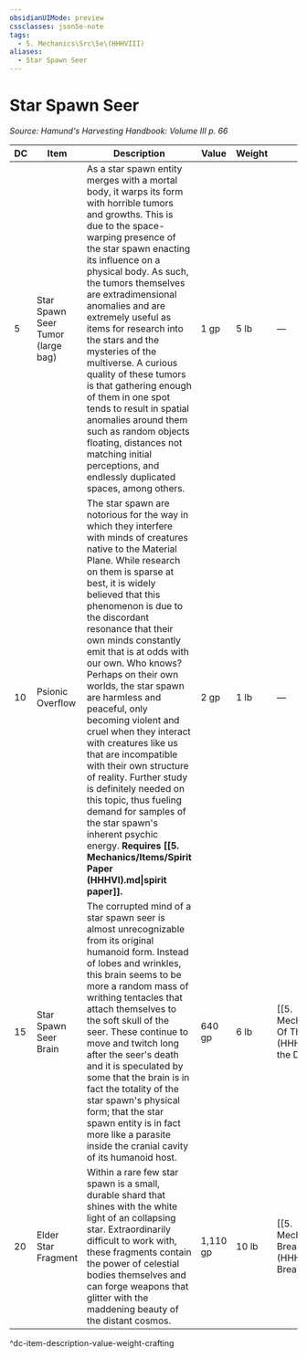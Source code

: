 ```yaml
---
obsidianUIMode: preview
cssclasses: json5e-note
tags:
  - 5. Mechanics\Src\5e\(HHHVIII)
aliases:
  - Star Spawn Seer
---
```

# Star Spawn Seer
*Source: Hamund's Harvesting Handbook: Volume III p. 66* 

| DC | Item | Description | Value | Weight | Crafting |
|----|------|-------------|-------|--------|----------|
| 5 | Star Spawn Seer Tumor (large bag) | As a star spawn entity merges with a mortal body, it warps its form with horrible tumors and growths. This is due to the space-warping presence of the star spawn enacting its influence on a physical body. As such, the tumors themselves are extradimensional anomalies and are extremely useful as items for research into the stars and the mysteries of the multiverse. A curious quality of these tumors is that gathering enough of them in one spot tends to result in spatial anomalies around them such as random objects floating, distances not matching initial perceptions, and endlessly duplicated spaces, among others. | 1 gp | 5 lb | — |
| 10 | Psionic Overflow | The star spawn are notorious for the way in which they interfere with minds of creatures native to the Material Plane. While research on them is sparse at best, it is widely believed that this phenomenon is due to the discordant resonance that their own minds constantly emit that is at odds with our own. Who knows? Perhaps on their own worlds, the star spawn are harmless and peaceful, only becoming violent and cruel when they interact with creatures like us that are incompatible with their own structure of reality. Further study is definitely needed on this topic, thus fueling demand for samples of the star spawn's inherent psychic energy. **Requires [[5. Mechanics/Items/Spirit Paper (HHHVI).md\|spirit paper]].** | 2 gp | 1 lb | — |
| 15 | Star Spawn Seer Brain | The corrupted mind of a star spawn seer is almost unrecognizable from its original humanoid form. Instead of lobes and wrinkles, this brain seems to be more a random mass of writhing tentacles that attach themselves to the soft skull of the seer. These continue to move and twitch long after the seer's death and it is speculated by some that the brain is in fact the totality of the star spawn's physical form; that the star spawn entity is in fact more like a parasite inside the cranial cavity of its humanoid host. | 640 gp | 6 lb | [[5. Mechanics/Items/Helm Of The Dark Reach (HHHVIII).md\|Helm of the Dark Reach]] |
| 20 | Elder Star Fragment | Within a rare few star spawn is a small, durable shard that shines with the white light of an collapsing star. Extraordinarily difficult to work with, these fragments contain the power of celestial bodies themselves and can forge weapons that glitter with the maddening beauty of the distant cosmos. | 1,110 gp | 10 lb | [[5. Mechanics/Items/Star Breaker (HHHVIII).md\|Star Breaker]] |
^dc-item-description-value-weight-crafting
